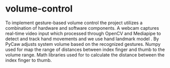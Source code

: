 # volume-control

To implement gesture-based volume control the project utilizes a combination of hardware and 
software components. A webcam captures real-time video input which processed through OpenCV 
and Mediapipe to detect and track hand movements and we use hand landmark model . By PyCaw 
adjusts system volume based on the recognized gestures. Numpy used for  map the range of 
distances between index finger and thumb to the  volume range. Math libraries used for to 
calculate the distance between the index finger to thumb. 
